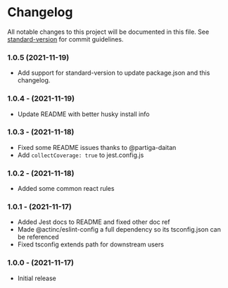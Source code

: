 # Changelog

All notable changes to this project will be documented in this file. See [standard-version](https://github.com/conventional-changelog/standard-version) for commit guidelines.

### 1.0.5 (2021-11-19)

* Add support for standard-version to update package.json and this changelog.

### 1.0.4 - (2021-11-19)

* Update README with better husky install info

### 1.0.3 - (2021-11-18)

* Fixed some README issues thanks to @partiga-daitan
* Add `collectCoverage: true` to jest.config.js

### 1.0.2 - (2021-11-18)

* Added some common react rules

### 1.0.1 - (2021-11-17)

* Added Jest docs to README and fixed other doc ref
* Made @actinc/eslint-config a full dependency so its tsconfig.json can be referenced
* Fixed tsconfig extends path for downstream users

### 1.0.0 - (2021-11-17)

* Initial release
